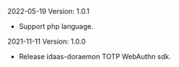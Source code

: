 2022-05-19 Version: 1.0.1
- Support php language.

2021-11-11 Version: 1.0.0
- Release idaas-doraemon TOTP WebAuthn sdk.

